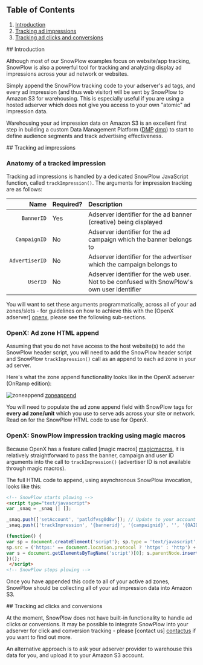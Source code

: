 ## Table of Contents

1. [Introduction](#intro)
2. [Tracking ad impressions](#adimps)
3. [Tracking ad clicks and conversions](#clicksconvs)

<a name="intro"/>
## Introduction

Although most of our SnowPlow examples focus on website/app tracking, SnowPlow is also a powerful tool for tracking and analyzing display ad impressions across your ad network or websites.

Simply append the SnowPlow tracking code to your adserver's ad tags, and every ad impression (and thus web visitor) will be sent by SnowPlow to Amazon S3 for warehousing. This is especially useful if you are using a hosted adserver which does not give you access to your own "atomic" ad impression data.

Warehousing your ad impression data on Amazon S3 is an excellent first step in building a custom Data Management Platform ([DMP] [dmp]) to start to define audience segments and track advertising effectiveness.

<a name="adimps"/>
## Tracking ad impressions

### Anatomy of a tracked impression

Tracking ad impressions is handled by a dedicated SnowPlow JavaScript function, called `trackImpression()`. The arguments for impression tracking are as follows:

| **Name**       | **Required?** | **Description**                                                                              |
|---------------:|:--------------|:---------------------------------------------------------------------------------------------|
|     `BannerID` | Yes           | Adserver identifier for the ad banner (creative) being displayed                             |
|   `CampaignID` | No            | Adserver identifier for the ad campaign which the banner belongs to                          |
| `AdvertiserID` | No            | Adserver identifier for the advertiser which the campaign belongs to                         |
|       `UserID` | No            | Adserver identifier for the web user. Not to be confused with SnowPlow's own user identifier |

You will want to set these arguments programmatically, across all of your ad zones/slots - for guidelines on how to achieve this with the [OpenX adserver] [openx], please see the following sub-sections.

### OpenX: Ad zone HTML append

Assuming that you do not have access to the host website(s) to add the SnowPlow header script, you will need to add the SnowPlow header script and SnowPlow `trackImpression()` call as an append to each ad zone in your ad server.

Here's what the zone append functionality looks like in the OpenX adserver (OnRamp edition): 

![zoneappend] [zoneappend]

You will need to populate the ad zone append field with SnowPlow tags for **every ad zone/unit** which you use to serve ads across your site or network. Read on for the SnowPlow HTML code to use for OpenX. 

### OpenX: SnowPlow impression tracking using magic macros

Because OpenX has a feature called [magic macros] [magicmacros], it is relatively straightforward to pass the banner, campaign and user ID arguments into the call to `trackImpression()` (advertiser ID is not available through magic macros).

The full HTML code to append, using asynchronous SnowPlow invocation, looks like this:

```html
<!-- SnowPlow starts plowing -->
<script type="text/javascript">
var _snaq = _snaq || [];

_snaq.push(['setAccount', 'patldfvsg0d8w']); // Update to your account ID or CloudFront distribution subdomain
_snaq.push(['trackImpression', '{bannerid}', '{campaignid}', '', '{OAID}']); // OpenX magic macros. Leave this line as-is

(function() {
var sp = document.createElement('script'); sp.type = 'text/javascript'; sp.async = true; sp.defer = true;
sp.src = ('https:' == document.location.protocol ? 'https' : 'http') + '://d107t3sdgumbla.cloudfront.net/sp.js';
var s = document.getElementsByTagName('script')[0]; s.parentNode.insertBefore(sp, s);
})();
 </script>
<!-- SnowPlow stops plowing -->
```

Once you have appended this code to all of your active ad zones, SnowPlow should be collecting all of your ad impression data into Amazon S3.

<a name="clicksconvs"/>
## Tracking ad clicks and conversions

At the moment, SnowPlow does not have built-in functionality to handle ad clicks or conversions. It may be possible to integrate SnowPlow into your adserver for click and conversion tracking - please [contact us] [contactus] if you want to find out more.

An alternative approach is to ask your adserver provider to warehouse this data for you, and upload it to your Amazon S3 account.

[openx]: http://www.openx.com/publisher/enterprise-ad-server
[zoneappend]: /snowplow/snowplow/raw/develop/docs/images/03a_zone_prepend_openx.png
[magicmacros]: http://www.openx.com/docs/whitepapers/magic-macros
[dmp]: http://www.adopsinsider.com/online-ad-measurement-tracking/data-management-platforms/what-are-data-management-platforms/ 
[contactus]: mailto:snowplow-ads@keplarllp.com